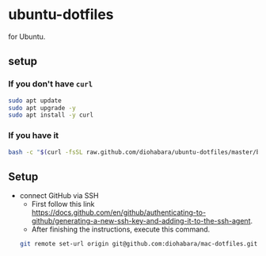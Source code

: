 # ubuntu-dotfiles

for Ubuntu.

## setup

### If you don't have `curl`

```sh
sudo apt update
sudo apt upgrade -y
sudo apt install -y curl
```

### If you have it

```sh
bash -c "$(curl -fsSL raw.github.com/diohabara/ubuntu-dotfiles/master/bin/setup.sh)"
```

## Setup

- connect GitHub via SSH
  - First follow this link <https://docs.github.com/en/github/authenticating-to-github/generating-a-new-ssh-key-and-adding-it-to-the-ssh-agent>.
  - After finishing the instructions, execute this command.
  ```sh
  git remote set-url origin git@github.com:diohabara/mac-dotfiles.git
  ```
